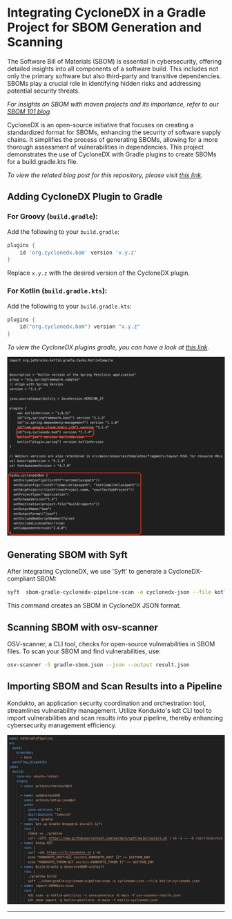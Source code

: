 
# Integrating CycloneDX in a Gradle Project for SBOM Generation and Scanning


The Software Bill of Materials (SBOM) is essential in cybersecurity, offering detailed insights into all components of a software build. This includes not only the primary software but also third-party and transitive dependencies. SBOMs play a crucial role in identifying hidden risks and addressing potential security threats.

*For insights on SBOM with maven projects and its importance, refer to our [SBOM 101 blog](https://kondukto.io/blog/sbom-software-bill-of-materials).*

CycloneDX is an open-source initiative that focuses on creating a standardized format for SBOMs, enhancing the security of software supply chains. It simplifies the process of generating SBOMs, allowing for a more thorough assessment of vulnerabilities in dependencies. This project demonstrates the use of CycloneDX with Gradle plugins to create SBOMs for a build.gradle.kts file.

*To view the related blog post for this repository, please visit [this link](https://kondukto.io/blog/how-to-generate-and-audit-sbom-in-a-ci-cd-pipeline).*

## Adding CycloneDX Plugin to Gradle

### For Groovy (`build.gradle`):

Add the following to your `build.gradle`:

```groovy
plugins {
    id 'org.cyclonedx.bom' version 'x.y.z'
}
```

Replace `x.y.z` with the desired version of the CycloneDX plugin.

### For Kotlin (`build.gradle.kts`):

Add the following to your `build.gradle.kts`:

```kotlin
plugins {
    id("org.cyclonedx.bom") version "x.y.z"
}
```
*To view the CycloneDX plugins gradle, you can have a look at [this link](https://plugins.gradle.org/plugin/org.cyclonedx.bom).*

![CycloneDX Integration Example](/assets/cycloneDXplugin.png)


## Generating SBOM with Syft

After integrating CycloneDX, we use 'Syft' to generate a CycloneDX-compliant SBOM:

```bash
syft  sbom-gradle-cyclonedx-pipeline-scan -o cyclonedx-json --file kotlin-sbom.json
```

This command creates an SBOM in CycloneDX JSON format.

## Scanning SBOM with osv-scanner

OSV-scanner, a CLI tool, checks for open-source vulnerabilities in SBOM files. To scan your SBOM and find vulnerabilities, use:

```bash
osv-scanner -S gradle-sbom.json --json --output result.json
```



## Importing SBOM and Scan Results into a Pipeline

Kondukto, an application security coordination and orchestration tool, streamlines vulnerability management. Utilize Kondukto's kdt CLI tool to import vulnerabilities and scan results into your pipeline, thereby enhancing cybersecurity management efficiency.

![Pipeline Example](/assets/pipeline.png)

---
